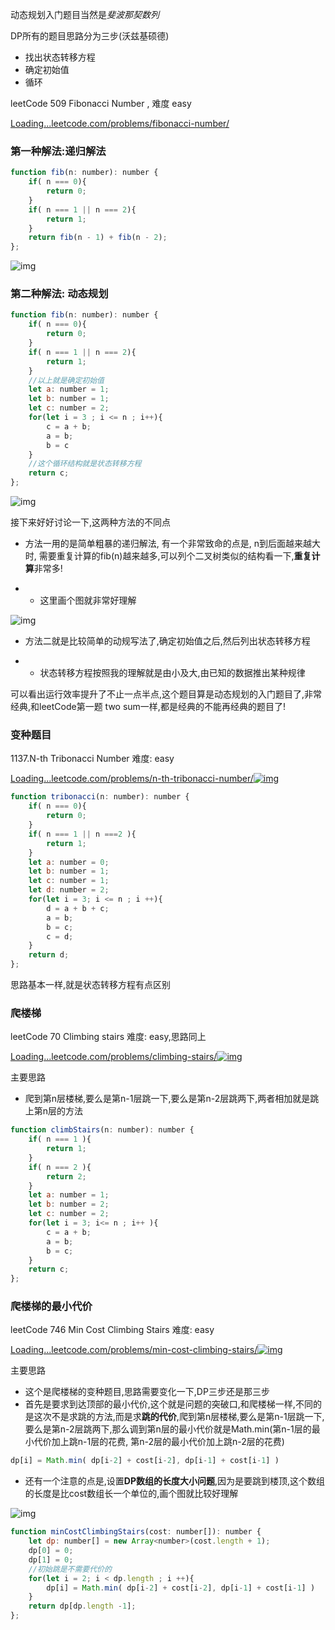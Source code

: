 动态规划入门题目当然是*斐波那契数列*

DP所有的题目思路分为三步(沃兹基硕德)

- 找出状态转移方程
- 确定初始值
- 循环

leetCode 509 Fibonacci Number , 难度 easy

[Loading...leetcode.com/problems/fibonacci-number/](https://link.zhihu.com/?target=https%3A//leetcode.com/problems/fibonacci-number/)

### 第一种解法:递归解法

```js
function fib(n: number): number {
    if( n === 0){
        return 0;
    }
    if( n === 1 || n === 2){
        return 1;
    }
    return fib(n - 1) + fib(n - 2);
};
```

![img](https://pic4.zhimg.com/80/v2-10953a4a18c49d86a5fedc7dc4623bf3_720w.jpg)

### 第二种解法: 动态规划

```js
function fib(n: number): number {
    if( n === 0){
        return 0;
    }
    if( n === 1 || n === 2){
        return 1;
    }
    //以上就是确定初始值
    let a: number = 1;
    let b: number = 1;
    let c: number = 2;
    for(let i = 3 ; i <= n ; i++){
        c = a + b;
        a = b;
        b = c 
    }
    //这个循环结构就是状态转移方程
    return c;
};
```

![img](https://pic1.zhimg.com/80/v2-90c54a26d0d274314d4996eb0835df3c_720w.jpg)

接下来好好讨论一下,这两种方法的不同点

- 方法一用的是简单粗暴的递归解法, 有一个非常致命的点是, n到后面越来越大时, 需要重复计算的fib(n)越来越多,可以列个二叉树类似的结构看一下,**重复计算**非常多!

- - 这里画个图就非常好理解

![img](https://pic4.zhimg.com/80/v2-13836727d3c9b149da1842146d8a3cef_720w.jpg)

- 方法二就是比较简单的动规写法了,确定初始值之后,然后列出状态转移方程

- - 状态转移方程按照我的理解就是由小及大,由已知的数据推出某种规律

可以看出运行效率提升了不止一点半点,这个题目算是动态规划的入门题目了,非常经典,和leetCode第一题 two sum一样,都是经典的不能再经典的题目了!

### 变种题目

1137.N-th Tribonacci Number 难度: easy

[Loading...leetcode.com/problems/n-th-tribonacci-number/![img](https://pic1.zhimg.com/v2-0c435ab948b151fd834be55f80a09794_180x120.jpg)](https://link.zhihu.com/?target=https%3A//leetcode.com/problems/n-th-tribonacci-number/)



```js
function tribonacci(n: number): number {
    if( n === 0){
        return 0;
    }
    if( n === 1 || n ===2 ){
        return 1;
    }
    let a: number = 0;
    let b: number = 1;
    let c: number = 1;
    let d: number = 2;
    for(let i = 3; i <= n ; i ++){
        d = a + b + c;
        a = b;
        b = c;
        c = d;
    }
    return d;
};
```

思路基本一样,就是状态转移方程有点区别

### 爬楼梯

leetCode 70 Climbing stairs 难度: easy,思路同上

[Loading...leetcode.com/problems/climbing-stairs/![img](https://pic1.zhimg.com/v2-0c435ab948b151fd834be55f80a09794_180x120.jpg)](https://link.zhihu.com/?target=https%3A//leetcode.com/problems/climbing-stairs/)

主要思路

- 爬到第n层楼梯,要么是第n-1层跳一下,要么是第n-2层跳两下,两者相加就是跳上第n层的方法

```js
function climbStairs(n: number): number {
    if( n === 1 ){
        return 1;
    }
    if( n === 2 ){
        return 2;
    }
    let a: number = 1;
    let b: number = 2;
    let c: number = 2;
    for(let i = 3; i<= n ; i++ ){
        c = a + b;
        a = b;
        b = c;
    }
    return c;
};
```

### 爬楼梯的最小代价

leetCode 746 Min Cost Climbing Stairs 难度: easy

[Loading...leetcode.com/problems/min-cost-climbing-stairs/![img](https://pic1.zhimg.com/v2-0c435ab948b151fd834be55f80a09794_180x120.jpg)](https://link.zhihu.com/?target=https%3A//leetcode.com/problems/min-cost-climbing-stairs/)

主要思路

- 这个是爬楼梯的变种题目,思路需要变化一下,DP三步还是那三步
- 首先是要求到达顶部的最小代价,这个就是问题的突破口,和爬楼梯一样,不同的是这次不是求跳的方法,而是求**跳的代价**,爬到第n层楼梯,要么是第n-1层跳一下,要么是第n-2层跳两下,那么调到第n层的最小代价就是Math.min(第n-1层的最小代价加上跳n-1层的花费, 第n-2层的最小代价加上跳n-2层的花费)

```js
dp[i] = Math.min( dp[i-2] + cost[i-2], dp[i-1] + cost[i-1] )
```

- 还有一个注意的点是,设置**DP数组的长度大小问题**,因为是要跳到楼顶,这个数组的长度是比cost数组长一个单位的,画个图就比较好理解

![img](https://pic2.zhimg.com/80/v2-e84de00abc8d5d9a7dcd3090bbf91339_720w.jpg)

```js
function minCostClimbingStairs(cost: number[]): number {
    let dp: number[] = new Array<number>(cost.length + 1);
    dp[0] = 0;
    dp[1] = 0;
    //初始跳是不需要代价的
    for(let i = 2; i < dp.length ; i ++){
        dp[i] = Math.min( dp[i-2] + cost[i-2], dp[i-1] + cost[i-1] )
    }
    return dp[dp.length -1];
};
```